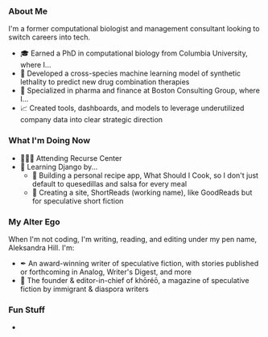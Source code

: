 ### About Me
I'm a former computational biologist and management consultant looking to switch careers into tech. 
* 🎓 Earned a PhD in computational biology from Columbia University, where I...
* 🔗 Developed a cross-species machine learning model of synthetic lethality to predict new drug combination therapies
* 💊 Specialized in pharma and finance at Boston Consulting Group, where I...
* 📈 Created tools, dashboards, and models to leverage underutilized company data into clear strategic direction

### What I'm Doing Now
* 👩🏼‍💻 Attending Recurse Center
* 🐍 Learning Django by...
  * 🍱 Building a personal recipe app, What Should I Cook, so I don't just default to quesedillas and salsa for every meal
  * 📖 Creating a site, ShortReads (working name), like GoodReads but for speculative short fiction

### My Alter Ego
When I'm not coding, I'm writing, reading, and editing under my pen name, Aleksandra Hill. I'm:
* ✒ An award-winning writer of speculative fiction, with stories published or forthcoming in Analog, Writer's Digest, and more
* 🌻 The founder & editor-in-chief of khōréō, a magazine of speculative fiction by immigrant & diaspora writers

### Fun Stuff
* 
<!--
**tainari/tainari** is a ✨ _special_ ✨ repository because its `README.md` (this file) appears on your GitHub profile.

Here are some ideas to get you started:

- 🔭 I’m currently working on ...
- 🌱 I’m currently learning ...
- 👯 I’m looking to collaborate on ...
- 🤔 I’m looking for help with ...
- 💬 Ask me about ...
- 📫 How to reach me: ...
- 😄 Pronouns: ...
- ⚡ Fun fact: ...
-->
